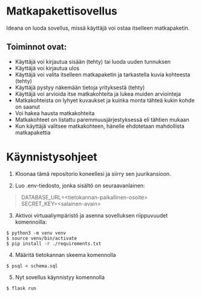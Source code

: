 # Matkapakettisovellus

Ideana on luoda sovellus, missä käyttäjä voi ostaa itselleen matkapaketin.

## Toiminnot ovat:

- Käyttäjä voi kirjautua sisään (tehty) tai luoda uuden tunnuksen
- Käyttäjä voi kirjautua ulos
- Käyttäjä voi valita itselleen matkapaketin ja tarkastella kuvia kohteesta (tehty)
- Käyttäjä pystyy näkemään tietoja yrityksestä (tehty)
- Käyttäjä voi arvioida itse matkakohteita ja lukea muiden arviointeja
- Matkakohteista on lyhyet kuvaukset ja kuinka monta tähteä kukin kohde on saanut
- Voi hakea hausta matkakohteita 
- Matkakohteet on listattu paremmuusjärjestyksessä eli tähtien mukaan
- Kun käyttäjä valitsee matkakohteen, hänelle ehdotetaan mahdollista matkapakettia



# Käynnistysohjeet

1. Kloonaa tämä repositorio koneellesi ja siirry sen juurikansioon.   

2. Luo .env-tiedosto, jonka sisältö on seuraavanlainen:

> DATABASE_URL=\<tietokannan-paikallinen-osoite>   
> SECRET_KEY=\<salainen-avain>

3. Aktivoi virtuaaliympäristö ja asenna sovelluksen riippuvuudet komennoilla:

`$ python3 -m venv venv`  
`$ source venv/bin/activate`  
`$ pip install -r ./requirements.txt`

4. Määritä tietokannan skeema komennolla

`$ psql < schema.sql`

5. Nyt sovellus käynnistyy komennolla

`$ flask run`


